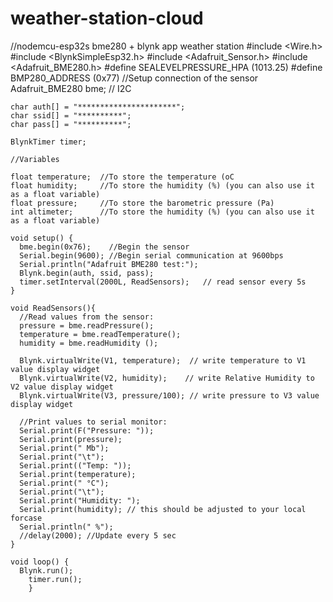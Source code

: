 # weather-station-cloud
//nodemcu-esp32s bme280 + blynk app weather station
    #include <Wire.h>
    #include <BlynkSimpleEsp32.h>
    #include <Adafruit_Sensor.h>
    #include <Adafruit_BME280.h>
    #define SEALEVELPRESSURE_HPA (1013.25)
    #define BMP280_ADDRESS (0x77)
    //Setup connection of the sensor
    Adafruit_BME280 bme; // I2C

    char auth[] = "**********************";
    char ssid[] = "**********";
    char pass[] = "**********";
    
    BlynkTimer timer;

    //Variables
   
    float temperature;  //To store the temperature (oC
    float humidity;     //To store the humidity (%) (you can also use it as a float variable)
    float pressure;     //To store the barometric pressure (Pa)
    int altimeter;      //To store the humidity (%) (you can also use it as a float variable)

    void setup() {
      bme.begin(0x76);    //Begin the sensor
      Serial.begin(9600); //Begin serial communication at 9600bps
      Serial.println("Adafruit BME280 test:");
      Blynk.begin(auth, ssid, pass);
      timer.setInterval(2000L, ReadSensors);   // read sensor every 5s 
    }

    void ReadSensors(){
      //Read values from the sensor:
      pressure = bme.readPressure();
      temperature = bme.readTemperature();
      humidity = bme.readHumidity ();
     
      Blynk.virtualWrite(V1, temperature);  // write temperature to V1 value display widget
      Blynk.virtualWrite(V2, humidity);    // write Relative Humidity to V2 value display widget
      Blynk.virtualWrite(V3, pressure/100); // write pressure to V3 value display widget
      
      //Print values to serial monitor:
      Serial.print(F("Pressure: "));
      Serial.print(pressure);
      Serial.print(" Mb");
      Serial.print("\t");
      Serial.print(("Temp: "));
      Serial.print(temperature);
      Serial.print(" °C");
      Serial.print("\t");
      Serial.print("Humidity: ");
      Serial.print(humidity); // this should be adjusted to your local forcase
      Serial.println(" %");    
      //delay(2000); //Update every 5 sec  
    }

    void loop() {
      Blynk.run();
        timer.run();      
        }
